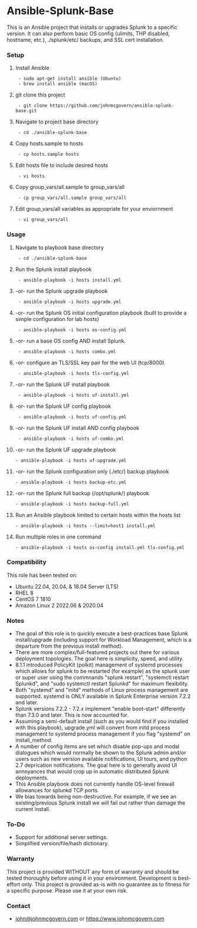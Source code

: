 # Ansible-Splunk-Base

This is an Ansible project that installs or upgrades Splunk to a specific version. It can also perform basic OS config (ulimits, THP disabled, hostname, etc.), ./splunk/etc/ backups, and SSL cert installation.


### Setup

1. Install Ansible
 
		- sudo apt-get install ansible (Ubuntu) 
		- brew install ansible (macOS)

2. git clone this project

		- git clone https://github.com/johnmcgovern/ansible-splunk-base.git
	
3. Navigate to project base directory

		- cd ./ansible-splunk-base		

4. Copy hosts.sample to hosts

		- cp hosts.sample hosts

5. Edit hosts file to include desired hosts

		- vi hosts
	
6. Copy group_vars/all.sample to group_vars/all

		- cp group_vars/all.sample group_vars/all

7. Edit group_vars/all variables as appropriate for your enviornment

		- vi group_vars/all


### Usage
	
1. Navigate to playbook base directory

		- cd ./ansible-splunk-base
	
2. Run the Splunk install playbook

		- ansible-playbook -i hosts install.yml

3. -or- run the Splunk upgrade playbook

		- ansible-playbook -i hosts upgrade.yml

4. -or- run the Splunk OS initial configuration playbook (built to provide a simple configuration for lab hosts)

		- ansible-playbook -i hosts os-config.yml

5. -or- run a base OS config AND install Splunk.

		- ansible-playbook -i hosts combo.yml	

6. -or- configure an TLS/SSL key pair for the web UI (tcp/8000).

		- ansible-playbook -i hosts tls-config.yml						

7. -or- run the Splunk UF install playbook

		- ansible-playbook -i hosts uf-install.yml

8. -or- run the Splunk UF config playbook

		- ansible-playbook -i hosts uf-config.yml

9. -or- run the Splunk UF install AND config playbook

		- ansible-playbook -i hosts uf-combo.yml	

10. -or- run the Splunk UF upgrade playbook

		- ansible-playbook -i hosts uf-upgrade.yml					

11. -or- run the Splunk configuration only (./etc/) backup playbook

		- ansible-playbook -i hosts backup-etc.yml

12. -or- run the Splunk full backup (/opt/splunk/) playbook

		- ansible-playbook -i hosts backup-full.yml		

13. Run an Ansible playbook limited to certain hosts within the hosts list

		- ansible-playbook -i hosts --limit=host1 install.yml

14. Run multiple roles in one command

		- ansible-playbook -i hosts os-config install.yml tls-config.yml


### Compatibility

This role has been tested on:

- Ubuntu 22.04, 20.04, & 18.04 Server (LTS)
- RHEL 8
- CentOS 7 1810
- Amazon Linux 2 2022.06 & 2020.04


### Notes

- The goal of this role is to quickly execute a best-practices base Splunk install/upgrade (including support for Workload Management, which is a departure from the previous install method).
- There are more complex/full-featured projects out there for various deployment topologies. The goal here is simplicity, speed, and utility.
- 8.1.1 introduced PolicyKit (polkit) management of systemd processes which allows for splunk to be restarted (for example) as the splunk user or super user using the commnands "splunk restart", "systemctl restart Splunkd", and "sudo systemctl restart Splunkd" for maximum flexibility.
- Both "systemd" and "initd" methods of Linux process management are supported. systemd is ONLY available in Splunk Enterprise version 7.2.2 and later. 
- Splunk versions 7.2.2 - 7.2.x implement "enable boot-start" differently than 7.3.0 and later. This is now accounted for.
- Assuming a semi-default install (such as you would find if you installed with this playbook), upgrade.yml will convert from initd process management to systemd process management if you flag "systemd" on install_method.
- A number of config items are set which disable pop-ups and modal dialogues which would normally be shown to the Splunk admin and/or users such as new version available notifications, UI tours, and python 2.7 deprication notifications. The goal here is to generally avoid UI annoyances that would crop up in automatic distributed Splunk deployments.
- This Ansible playbook does not currently handle OS-level firewall allowances for splunkd TCP ports.
- We bias towards being non-destructive. For example, if we see an existing/previous Splunk install we will fail out rather than damage the current install. 

### To-Do

- Support for additional server settings.
- Simplified version/file/hash dictionary.


### Warranty

This project is provided WITHOUT any form of warranty and should be tested thoroughly before using it in your environment. Development is best-effort only. This project is provided as-is with no guarantee as to fitness for a specific purpose. Please use it at your own risk.


### Contact

- john@johnmcgovern.com or https://www.johnmcgovern.com
